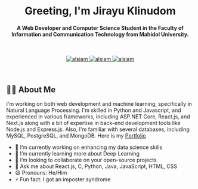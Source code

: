 <div align="center">
<h1 align="center">Greeting, I'm Jirayu Klinudom</h1>
<h4 align="center">A Web Developer and Computer Science Student in the Faculty of Information and Communication Technology from Mahidol University.
</div>
<br />

<p align="center">
<!--  <a href="https://alsiam.com" target="blank">
  <img src="https://img.shields.io/badge/Website-DC143C?style=for-the-badge&logo=medium&logoColor=white" alt="alsiam" />
 </a> -->
 <a href="https://linkedin.com/in/jirayu-klinudom" target="_blank">
  <img src="https://img.shields.io/badge/LinkedIn-0077B5?style=for-the-badge&logo=linkedin&logoColor=white" alt="alsiam"/>
 </a>
 <!-- <a href="https://dev.to/alsiam" target="_blank">
  <img src="https://img.shields.io/badge/dev.to-0A0A0A?style=for-the-badge&logo=dev.to&logoColor=white" alt="alsiam" />
 </a> -->
<!--  <a href="https://twitter.com/_alsiam" target="_blank">
  <img src="https://img.shields.io/badge/Twitter-1DA1F2?style=for-the-badge&logo=twitter&logoColor=white" />
 </a> -->
 <a href="https://www.instagram.com/scoopy_james" target="_blank">
  <img src="https://img.shields.io/badge/Instagram-fe4164?style=for-the-badge&logo=instagram&logoColor=white" alt="alsiam" />
 </a> 
 <a href="https://facebook.com/jirayuklinudom" target="_blank">
  <img src="https://img.shields.io/badge/Facebook-20BEFF?&style=for-the-badge&logo=facebook&logoColor=white" alt="alsiam"  />
  </a> 
</p>
<br />

<!-- About Section -->
## :man_technologist: **About Me**
I'm working on both web development and machine learning, specifically in Natural Language Processing. I'm skilled in Python and Javascript, and experienced in various frameworks, including ASP.NET Core, React.js, and Next.js along with a bit of expertise in back-end development tools like Node.js and Express.js. Also, I'm familiar with several databases, including MySQL, PostgreSQL, and MongoDB. 
Here is my <a href="https://portfolio-sepia-five-71.vercel.app/" target="_blank">Portfolio</a>
- 🔭 I’m currently working on enhancing my data science skills
- 🌱 I’m currently learning more about Deep Learning
- 👯 I’m looking to collaborate on your open-source projects
- 💬 Ask me about React.js, C, Python, Java, JavaScript, HTML, CSS
- 😄 Pronouns: He/Him
- ⚡ Fun fact: I got an imposter syndrome

<br/>
